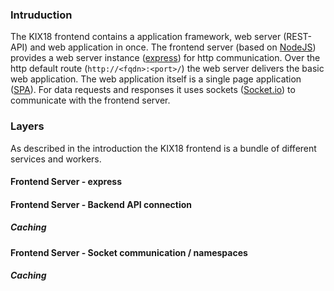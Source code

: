 ### Intruduction
The KIX18 frontend contains a application framework, web server (REST-API) and web application in once. The frontend server (based on [NodeJS](https://nodejs.org)) provides a web server instance ([express](https://expressjs.com/de/)) for http communication. Over the http default route (`http://<fqdn>:<port>/`) the web server delivers the basic web application. The web application itself is a single page application ([SPA](https://en.wikipedia.org/wiki/Single-page_application)). For data requests and responses it uses sockets ([Socket.io](https://socket.io/)) to communicate with the frontend server.

### Layers

As described in the introduction the KIX18 frontend is a bundle of different services and workers.

#### Frontend Server - express

#### Frontend Server - Backend API connection

##### Caching

#### Frontend Server - Socket communication / namespaces

##### Caching